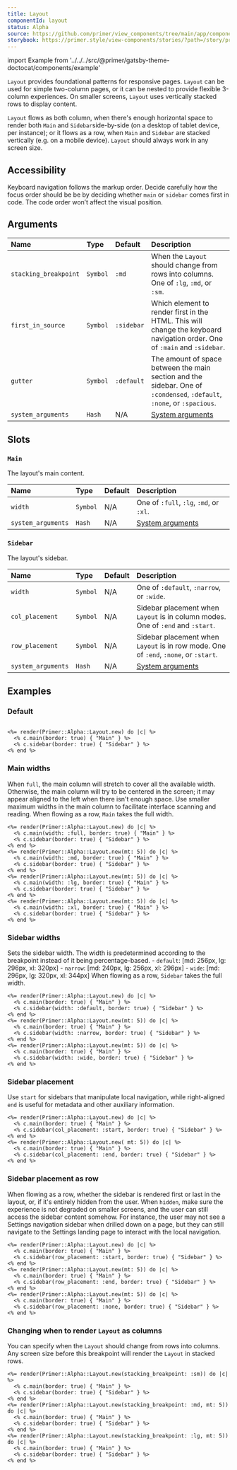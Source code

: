 ```yaml
---
title: Layout
componentId: layout
status: Alpha
source: https://github.com/primer/view_components/tree/main/app/components/primer/alpha/layout.rb
storybook: https://primer.style/view-components/stories/?path=/story/primer-alpha-layout
---
```


import Example from '../../../src/@primer/gatsby-theme-doctocat/components/example'

<!-- Warning: AUTO-GENERATED file, do not edit. Add code comments to your Ruby instead <3 -->

`Layout` provides foundational patterns for responsive pages.
`Layout` can be used for simple two-column pages, or it can be nested to provide flexible 3-column experiences.
 On smaller screens, `Layout` uses vertically stacked rows to display content.

`Layout` flows as both column, when there's enough horizontal space to render both `Main` and `Sidebar`side-by-side (on a desktop of tablet device, per instance);
or it flows as a row, when `Main` and `Sidebar` are stacked vertically (e.g. on a mobile device).
`Layout` should always work in any screen size.

## Accessibility

Keyboard navigation follows the markup order. Decide carefully how the focus order should be be by deciding whether
`main` or `sidebar` comes first in code. The code order won’t affect the visual position.

## Arguments

| Name | Type | Default | Description |
| :- | :- | :- | :- |
| `stacking_breakpoint` | `Symbol` | `:md` | When the `Layout` should change from rows into columns. One of `:lg`, `:md`, or `:sm`. |
| `first_in_source` | `Symbol` | `:sidebar` | Which element to render first in the HTML. This will change the keyboard navigation order. One of `:main` and `:sidebar`. |
| `gutter` | `Symbol` | `:default` | The amount of space between the main section and the sidebar. One of `:condensed`, `:default`, `:none`, or `:spacious`. |
| `system_arguments` | `Hash` | N/A | [System arguments](/system-arguments) |

## Slots

### `Main`

The layout's main content.

| Name | Type | Default | Description |
| :- | :- | :- | :- |
| `width` | `Symbol` | N/A | One of `:full`, `:lg`, `:md`, or `:xl`. |
| `system_arguments` | `Hash` | N/A | [System arguments](/system-arguments) |

### `Sidebar`

The layout's sidebar.

| Name | Type | Default | Description |
| :- | :- | :- | :- |
| `width` | `Symbol` | N/A | One of `:default`, `:narrow`, or `:wide`. |
| `col_placement` | `Symbol` | N/A | Sidebar placement when `Layout` is in column modes. One of `:end` and `:start`. |
| `row_placement` | `Symbol` | N/A | Sidebar placement when `Layout` is in row mode. One of `:end`, `:none`, or `:start`. |
| `system_arguments` | `Hash` | N/A | [System arguments](/system-arguments) |

## Examples

### Default

<Example src="<div data-view-component='true' class='Layout Layout--flowRow-until-md Layout--sidebarPosition-start Layout--sidebarPosition-flowRow-start'>    <div border='true' data-view-component='true' class='Layout-sidebar'>Sidebar</div>  <div border='true' data-view-component='true' class='Layout-main'>Main</div></div>" />

```erb

<%= render(Primer::Alpha::Layout.new) do |c| %>
  <% c.main(border: true) { "Main" } %>
  <% c.sidebar(border: true) { "Sidebar" } %>
<% end %>
```

### Main widths

When `full`, the main column will stretch to cover all the available width. Otherwise, the main column will try to be centered in the screen; it may appear aligned to the left when there isn't enough space. Use smaller maximum widths in the main column to facilitate interface scanning and reading. When flowing as a row, `Main` takes the full width.

<Example src="<div data-view-component='true' class='Layout Layout--flowRow-until-md Layout--sidebarPosition-start Layout--sidebarPosition-flowRow-start'>    <div border='true' data-view-component='true' class='Layout-sidebar'>Sidebar</div>  <div border='true' data-view-component='true' class='Layout-main'>Main</div></div><div data-view-component='true' class='Layout Layout--flowRow-until-md Layout--sidebarPosition-start Layout--sidebarPosition-flowRow-start mt-5'>    <div border='true' data-view-component='true' class='Layout-sidebar'>Sidebar</div>  <div border='true' data-view-component='true' class='Layout-main'><div data-view-component='true' class='Layout-main-centered-md'><div data-view-component='true' class='container-md'>Main</div></div></div></div><div data-view-component='true' class='Layout Layout--flowRow-until-md Layout--sidebarPosition-start Layout--sidebarPosition-flowRow-start mt-5'>    <div border='true' data-view-component='true' class='Layout-sidebar'>Sidebar</div>  <div border='true' data-view-component='true' class='Layout-main'><div data-view-component='true' class='Layout-main-centered-lg'><div data-view-component='true' class='container-lg'>Main</div></div></div></div><div data-view-component='true' class='Layout Layout--flowRow-until-md Layout--sidebarPosition-start Layout--sidebarPosition-flowRow-start mt-5'>    <div border='true' data-view-component='true' class='Layout-sidebar'>Sidebar</div>  <div border='true' data-view-component='true' class='Layout-main'><div data-view-component='true' class='Layout-main-centered-xl'><div data-view-component='true' class='container-xl'>Main</div></div></div></div>" />

```erb
<%= render(Primer::Alpha::Layout.new) do |c| %>
  <% c.main(width: :full, border: true) { "Main" } %>
  <% c.sidebar(border: true) { "Sidebar" } %>
<% end %>
<%= render(Primer::Alpha::Layout.new(mt: 5)) do |c| %>
  <% c.main(width: :md, border: true) { "Main" } %>
  <% c.sidebar(border: true) { "Sidebar" } %>
<% end %>
<%= render(Primer::Alpha::Layout.new(mt: 5)) do |c| %>
  <% c.main(width: :lg, border: true) { "Main" } %>
  <% c.sidebar(border: true) { "Sidebar" } %>
<% end %>
<%= render(Primer::Alpha::Layout.new(mt: 5)) do |c| %>
  <% c.main(width: :xl, border: true) { "Main" } %>
  <% c.sidebar(border: true) { "Sidebar" } %>
<% end %>
```

### Sidebar widths

Sets the sidebar width. The width is predetermined according to the breakpoint instead of it being percentage-based. - `default`: [md: 256px, lg: 296px, xl: 320px] - `narrow`: [md: 240px, lg: 256px, xl: 296px] - `wide`: [md: 296px, lg: 320px, xl: 344px] When flowing as a row, `Sidebar` takes the full width.

<Example src="<div data-view-component='true' class='Layout Layout--flowRow-until-md Layout--sidebarPosition-start Layout--sidebarPosition-flowRow-start'>    <div border='true' data-view-component='true' class='Layout-sidebar'>Sidebar</div>  <div border='true' data-view-component='true' class='Layout-main'>Main</div></div><div data-view-component='true' class='Layout Layout--flowRow-until-md Layout--sidebarPosition-start Layout--sidebarPosition-flowRow-start Layout--sidebar-narrow mt-5'>    <div border='true' data-view-component='true' class='Layout-sidebar'>Sidebar</div>  <div border='true' data-view-component='true' class='Layout-main'>Main</div></div><div data-view-component='true' class='Layout Layout--flowRow-until-md Layout--sidebarPosition-start Layout--sidebarPosition-flowRow-start Layout--sidebar-wide mt-5'>    <div border='true' data-view-component='true' class='Layout-sidebar'>Sidebar</div>  <div border='true' data-view-component='true' class='Layout-main'>Main</div></div>" />

```erb
<%= render(Primer::Alpha::Layout.new) do |c| %>
  <% c.main(border: true) { "Main" } %>
  <% c.sidebar(width: :default, border: true) { "Sidebar" } %>
<% end %>
<%= render(Primer::Alpha::Layout.new(mt: 5)) do |c| %>
  <% c.main(border: true) { "Main" } %>
  <% c.sidebar(width: :narrow, border: true) { "Sidebar" } %>
<% end %>
<%= render(Primer::Alpha::Layout.new(mt: 5)) do |c| %>
  <% c.main(border: true) { "Main" } %>
  <% c.sidebar(width: :wide, border: true) { "Sidebar" } %>
<% end %>
```

### Sidebar placement

Use `start` for sidebars that manipulate local navigation, while right-aligned `end` is useful for metadata and other auxiliary information.

<Example src="<div data-view-component='true' class='Layout Layout--flowRow-until-md Layout--sidebarPosition-start Layout--sidebarPosition-flowRow-start'>    <div border='true' data-view-component='true' class='Layout-sidebar'>Sidebar</div>  <div border='true' data-view-component='true' class='Layout-main'>Main</div></div><div data-view-component='true' class='Layout Layout--flowRow-until-md Layout--sidebarPosition-end Layout--sidebarPosition-flowRow-start mt-5'>    <div border='true' data-view-component='true' class='Layout-sidebar'>Sidebar</div>  <div border='true' data-view-component='true' class='Layout-main'>Main</div></div>" />

```erb
<%= render(Primer::Alpha::Layout.new) do |c| %>
  <% c.main(border: true) { "Main" } %>
  <% c.sidebar(col_placement: :start, border: true) { "Sidebar" } %>
<% end %>
<%= render(Primer::Alpha::Layout.new( mt: 5)) do |c| %>
  <% c.main(border: true) { "Main" } %>
  <% c.sidebar(col_placement: :end, border: true) { "Sidebar" } %>
<% end %>
```

### Sidebar placement as row

When flowing as a row, whether the sidebar is rendered first or last in the layout, or, if it's entirely hidden from the user. When `hidden`, make sure the experience is not degraded on smaller screens, and the user can still access the sidebar content somehow. For instance, the user may not see a Settings navigation sidebar when drilled down on a page, but they can still navigate to the Settings landing page to interact with the local navigation.

<Example src="<div data-view-component='true' class='Layout Layout--flowRow-until-md Layout--sidebarPosition-start Layout--sidebarPosition-flowRow-start'>    <div border='true' data-view-component='true' class='Layout-sidebar'>Sidebar</div>  <div border='true' data-view-component='true' class='Layout-main'>Main</div></div><div data-view-component='true' class='Layout Layout--flowRow-until-md Layout--sidebarPosition-start Layout--sidebarPosition-flowRow-end mt-5'>    <div border='true' data-view-component='true' class='Layout-sidebar'>Sidebar</div>  <div border='true' data-view-component='true' class='Layout-main'>Main</div></div><div data-view-component='true' class='Layout Layout--flowRow-until-md Layout--sidebarPosition-start Layout--sidebarPosition-flowRow-none mt-5'>    <div border='true' data-view-component='true' class='Layout-sidebar'>Sidebar</div>  <div border='true' data-view-component='true' class='Layout-main'>Main</div></div>" />

```erb
<%= render(Primer::Alpha::Layout.new) do |c| %>
  <% c.main(border: true) { "Main" } %>
  <% c.sidebar(row_placement: :start, border: true) { "Sidebar" } %>
<% end %>
<%= render(Primer::Alpha::Layout.new(mt: 5)) do |c| %>
  <% c.main(border: true) { "Main" } %>
  <% c.sidebar(row_placement: :end, border: true) { "Sidebar" } %>
<% end %>
<%= render(Primer::Alpha::Layout.new(mt: 5)) do |c| %>
  <% c.main(border: true) { "Main" } %>
  <% c.sidebar(row_placement: :none, border: true) { "Sidebar" } %>
<% end %>
```

### Changing when to render `Layout` as columns

You can specify when the `Layout` should change from rows into columns. Any screen size before this breakpoint will render the `Layout` in stacked rows.

<Example src="<div data-view-component='true' class='Layout Layout--sidebarPosition-start Layout--sidebarPosition-flowRow-start'>    <div border='true' data-view-component='true' class='Layout-sidebar'>Sidebar</div>  <div border='true' data-view-component='true' class='Layout-main'>Main</div></div><div data-view-component='true' class='Layout Layout--flowRow-until-md Layout--sidebarPosition-start Layout--sidebarPosition-flowRow-start mt-5'>    <div border='true' data-view-component='true' class='Layout-sidebar'>Sidebar</div>  <div border='true' data-view-component='true' class='Layout-main'>Main</div></div><div data-view-component='true' class='Layout Layout--flowRow-until-lg Layout--sidebarPosition-start Layout--sidebarPosition-flowRow-start mt-5'>    <div border='true' data-view-component='true' class='Layout-sidebar'>Sidebar</div>  <div border='true' data-view-component='true' class='Layout-main'>Main</div></div>" />

```erb
<%= render(Primer::Alpha::Layout.new(stacking_breakpoint: :sm)) do |c| %>
  <% c.main(border: true) { "Main" } %>
  <% c.sidebar(border: true) { "Sidebar" } %>
<% end %>
<%= render(Primer::Alpha::Layout.new(stacking_breakpoint: :md, mt: 5)) do |c| %>
  <% c.main(border: true) { "Main" } %>
  <% c.sidebar(border: true) { "Sidebar" } %>
<% end %>
<%= render(Primer::Alpha::Layout.new(stacking_breakpoint: :lg, mt: 5)) do |c| %>
  <% c.main(border: true) { "Main" } %>
  <% c.sidebar(border: true) { "Sidebar" } %>
<% end %>
```
